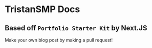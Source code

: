 # TristanSMP Docs
## Based off `Portfolio Starter Kit` by Next.JS

Make your own blog post by making a pull request!
